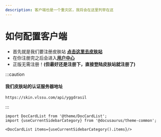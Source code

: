 ```yaml
---
description: 客户端也是一个重灾区，我将会在这里列举在这
---
```


# 如何配置客户端

- 首先就是我们要注册皮肤站 [**点击这里去皮肤站**](https://skin.vlssu.com/auth/register)
- 在你注册完之后会进入[**用户中心**](http://skin.vlssu.com/user)
- 正版无需注册！**(但最好还是注册下，直接登陆皮肤站就注册了)**

:::caution
#### 我们皮肤站的认证服务器地址
```
https://skin.vlssu.com/api/yggdrasil
```
:::

```mdx-code-block
import DocCardList from '@theme/DocCardList';
import {useCurrentSidebarCategory} from '@docusaurus/theme-common';

<DocCardList items={useCurrentSidebarCategory().items}/>
```